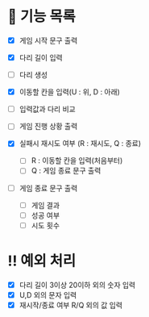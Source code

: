 # 🌉 기능 목록

- [x] 게임 시작 문구 출력
- [x] 다리 길이 입력
- [ ] 다리 생성
- [x] 이동할 칸을 입력(U : 위, D : 아래)
- [ ] 입력값과 다리 비교
- [ ] 게임 진행 상황 출력

- [x] 실패시 재시도 여부 (R : 재시도, Q : 종료)

  - [ ] R : 이동할 칸을 입력(처음부터)
  - [ ] Q : 게임 종료 문구 출력

- [ ] 게임 종료 문구 출력
  - [ ] 게임 결과
  - [ ] 성공 여부
  - [ ] 시도 횟수

# ‼️ 예외 처리

- [x] 다리 길이 3이상 20이하 외의 숫자 입력
- [x] U,D 외의 문자 입력
- [x] 재시작/종료 여부 R/Q 외의 값 입력
